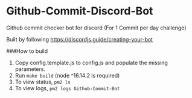 # Github-Commit-Discord-Bot
Github commit checker bot for discord (For 1 Commit per day challenge)

Built by following https://discordjs.guide/creating-your-bot

###How to build
1. Copy  config.template.js to config.js and populate the missing parameters.
2. Run ```make build``` (node ^16.14.2 is required)
3. To view status, ```pm2 ls```
4. To view logs, ```pm2 logs Github-Commit-Bot```



